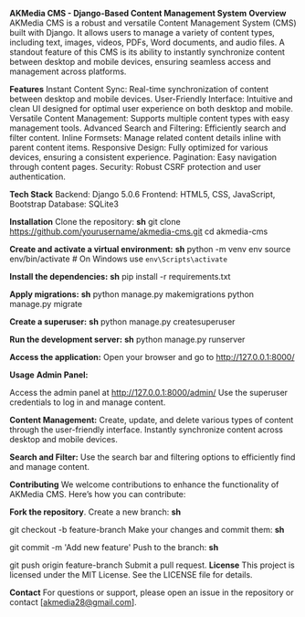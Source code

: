 **AKMedia CMS -  Django-Based Content Management System**
**Overview**
AKMedia CMS is a robust and versatile Content Management System (CMS) built with Django. It allows users to manage a variety of content types, including text, images, videos, PDFs, Word documents, and audio files. A standout feature of this CMS is its ability to instantly synchronize content between desktop and mobile devices, ensuring seamless access and management across platforms.

**Features**
Instant Content Sync: Real-time synchronization of content between desktop and mobile devices.
User-Friendly Interface: Intuitive and clean UI designed for optimal user experience on both desktop and mobile.
Versatile Content Management: Supports multiple content types with easy management tools.
Advanced Search and Filtering: Efficiently search and filter content.
Inline Formsets: Manage related content details inline with parent content items.
Responsive Design: Fully optimized for various devices, ensuring a consistent experience.
Pagination: Easy navigation through content pages.
Security: Robust CSRF protection and user authentication.

**Tech Stack**
Backend: Django 5.0.6
Frontend: HTML5, CSS, JavaScript, Bootstrap
Database: SQLite3

**Installation**
Clone the repository:
**sh**
git clone https://github.com/yourusername/akmedia-cms.git
cd akmedia-cms

**Create and activate a virtual environment:**
**sh**
python -m venv env
source env/bin/activate  # On Windows use `env\Scripts\activate`

**Install the dependencies:**
**sh**
pip install -r requirements.txt

**Apply migrations:**
**sh**
python manage.py makemigrations
python manage.py migrate

**Create a superuser:**
**sh**
python manage.py createsuperuser

**Run the development server:**
**sh**
python manage.py runserver

**Access the application:**
Open your browser and go to http://127.0.0.1:8000/

**Usage**
**Admin Panel:**

Access the admin panel at http://127.0.0.1:8000/admin/
Use the superuser credentials to log in and manage content.

**Content Management:**
Create, update, and delete various types of content through the user-friendly interface.
Instantly synchronize content across desktop and mobile devices.

**Search and Filter:**
Use the search bar and filtering options to efficiently find and manage content.

**Contributing**
We welcome contributions to enhance the functionality of AKMedia CMS. Here’s how you can contribute:

**Fork the repository**.
Create a new branch:
**sh**

git checkout -b feature-branch
Make your changes and commit them:
**sh**

git commit -m 'Add new feature'
Push to the branch:
**sh**

git push origin feature-branch
Submit a pull request.
**License**
This project is licensed under the MIT License. See the LICENSE file for details.

**Contact**
For questions or support, please open an issue in the repository or contact [akmedia28@gmail.com].

